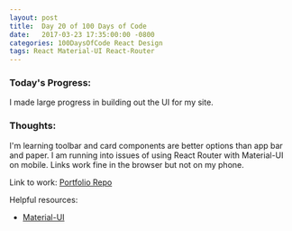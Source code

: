 ```yaml
---
layout: post
title:  Day 20 of 100 Days of Code
date:   2017-03-23 17:35:00:00 -0800
categories: 100DaysOfCode React Design
tags: React Material-UI React-Router
---
```


### Today's Progress:
I made large progress in building out the UI for my site.

### Thoughts:
I'm learning toolbar and card components are better options than app bar and paper. I am running into issues of using React Router with Material-UI on mobile. Links work fine in the browser but not on my phone.

Link to work: [Portfolio Repo](https://github.com/yenly/yenly)

Helpful resources:
* [Material-UI](http://www.material-ui.com/)
